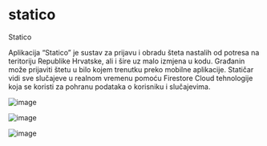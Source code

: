 # statico

Statico

Aplikacija “Statico” je sustav za prijavu i obradu šteta nastalih od potresa na teritoriju Republike Hrvatske, ali i šire uz malo izmjena u kodu. Građanin može prijaviti štetu u bilo kojem trenutku preko mobilne aplikacije. Statičar vidi sve slučajeve u realnom vremenu pomoću Firestore Cloud tehnologije koja se koristi za pohranu podataka o korisniku i slučajevima.

![image](https://user-images.githubusercontent.com/73191059/132888728-3aed8f8a-4c97-4ff6-b637-6ba02ae6faab.png)

![image](https://user-images.githubusercontent.com/73191059/132888835-14ab9af0-c94d-46eb-83d0-e946cb7b81f2.png)


![image](https://user-images.githubusercontent.com/73191059/132888807-c6653a07-9c9e-44fe-b378-fe66295e67f6.png)
